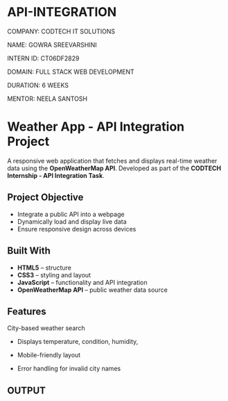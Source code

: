 # API-INTEGRATION
COMPANY: CODTECH IT SOLUTIONS

NAME: GOWRA SREEVARSHINI

INTERN ID: CT06DF2829

DOMAIN: FULL STACK WEB DEVELOPMENT

DURATION: 6 WEEKS

MENTOR: NEELA SANTOSH


#  Weather App - API Integration Project

A responsive web application that fetches and displays real-time weather data using the **OpenWeatherMap API**. Developed as part of the **CODTECH Internship - API Integration Task**.

##  Project Objective

-  Integrate a public API into a webpage
-  Dynamically load and display live data
-  Ensure responsive design across devices


##  Built With

- **HTML5** – structure
- **CSS3** – styling and layout
- **JavaScript** – functionality and API integration
- **OpenWeatherMap API** – public weather data source


##  Features
City-based weather search
 
- Displays temperature, condition, humidity, 

- Mobile-friendly layout

- Error handling for invalid city names

## OUTPUT



